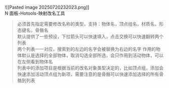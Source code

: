 ![[Pasted image 20250720232023.png]]  
N 面板-Hotools-映射改名工具  

> 必须首先指定需要修改名称的类型，支持：物体名，顶点组名，材质名，形态键名，骨骼名  
> 默认提供了一些预设，下拉箭头可以快速填入，点击交换可以快速翻转两个列表  
> 两个列表一一对应，搜索到的左边的名字会被替换为右边的名字
> 作用的物体默认是选择的全部物体，取消勾选全部所选，会只作用到活动物体，可以在左侧看到物体名  
> 列表中的添加项目是根据当前的改名对象类型决定的，比如顶点组，添加会快速添加活动顶点组为新项，需要注意的是骨骼可以快速添加选择的所有骨骼到列表  